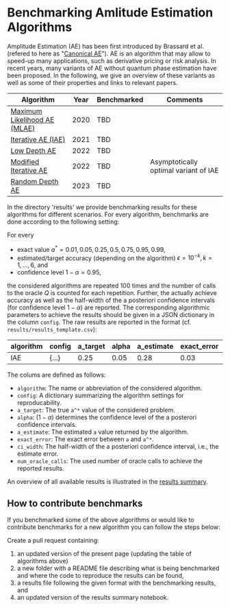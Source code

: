 # Benchmarking Amlitude Estimation Algorithms

Amplitude Estimation (AE) has been first introduced by Brassard et al. (refered to here as "[Canonical AE](https://arxiv.org/abs/quant-ph/0005055)").
AE is an algorithm that may allow to speed-up many applications, such as derivative pricing or risk analysis.
In recent years, many variants of AE without quantum phase estimation have been proposed.
In the following, we give an overview of these variants as well as some of their properties and links to relevant papers.


| Algorithm | Year | Benchmarked | Comments |
|-----------|------|-------------|----------|
| [Maximum Likelihood AE (MLAE)](https://link.springer.com/article/10.1007/s11128-019-2565-2) | 2020 | TBD |                                       |
| [Iterative AE (IAE)](https://www.nature.com/articles/s41534-021-00379-1)                    | 2021 | TBD |                                       |
| [Low Depth AE](https://quantum-journal.org/papers/q-2022-06-27-745/)                        | 2022 | TBD |                                       |
| [Modified Iterative AE](https://arxiv.org/abs/2208.14612)                                   | 2022 | TBD | Asymptotically optimal variant of IAE |
| [Random Depth AE](https://arxiv.org/abs/2301.00528)                                         | 2023 | TBD |                                       |

In the directory 'results' we provide benchmarking results for these algorithms for different scenarios.
For every algorithm, benchmarks are done according to the following setting:

For every
- exact value $a^* = 0.01, 0.05, 0.25, 0.5, 0.75, 0.95, 0.99$,
- estimated/target accuracy (depending on the algorithm) $\epsilon = 10^{-k}, k = 1, \ldots, 6$, and
- confidence level $1-\alpha = 0.95$,

the considered algorithms are repeated 100 times and the number of calls to the oracle $Q$ is counted for each repetition.
Further, the actually achieve accuracy as well as the half-width of the a posteriori confidence intervals (for confidence level $1-\alpha$) are reported.
The corresponding algorithmic parameters to achieve the results should be given in a JSON dictionary in the column `config`.
The raw results are reported in the format (cf. `results/results_template.csv`):


| algorithm | config | a_target | alpha | a_estimate | exact_error | ci_width    | num_oracle_calls |
|-----------|--------|----------|-------|------------|-------------|-------------|------------------|
| IAE       | {...}  | 0.25     | 0.05  | 0.28       | 0.03        | 0.12        | 100              |

The colums are defined as follows:
- `algorithm`: The name or abbreviation of the considered algorithm.
- `config`: A dictionary summarizing the algorithm settings for reproducability.
- `a_target`: The true `a^*` value of the considered problem.
- `alpha`: $(1-\alpha)$ determines the confidence level of the a posterori confidence intervals.
- `a_estimate`: The estimated `a` value returned by the algorithm.
- `exact_error`: The exact error between `a` and `a^*`.
- `ci_width`: The half-width of the a posteriori confidence interval, i.e., the estimate error.
- `num_oracle_calls`: The used number of oracle calls to achieve the reported results.

An overview of all available results is illustrated in the [results summary](results_summary.ipynb).


## How to contribute benchmarks

If you benchmarked some of the above algorithms or would like to contribute benchmarks for a new algorithm you can follow the steps below:

Create a pull request containing:
1. an updated version of the present page (updating the table of algorithms above)
2. a new folder with a README file describing what is being benchmarked and where the code to reproduce the results can be found,
3. a results file following the given format with the benchmarking results, and
4. an updated version of the results summary notebook.

